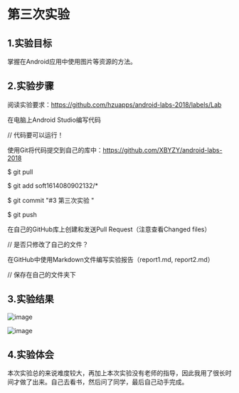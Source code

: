 # 第三次实验 
 
## 1.实验目标 

掌握在Android应用中使用图片等资源的方法。 
 
## 2.实验步骤 
 
阅读实验要求：https://github.com/hzuapps/android-labs-2018/labels/Lab 

在电脑上Android Studio编写代码 

// 代码要可以运行！ 

使用Git将代码提交到自己的库中：https://github.com/XBYZY/android-labs-2018 

$ git pull 

$ git add soft1614080902132/* 

$ git commit "#3 第三次实验 " 

$ git push 
 
在自己的GitHub库上创建和发送Pull Request（注意查看Changed files） 

// 是否只修改了自己的文件？ 

在GitHub中使用Markdown文件编写实验报告（report1.md, report2.md） 

// 保存在自己的文件夹下 

 ## 3.实验结果 

![image](https://github.com/XBYZY/android-labs-2018/blob/master/soft1614080902132/~%7B~PFT2Q%5DSPC6OG%7BU_4RF5Y.png)  

![image](https://github.com/XBYZY/android-labs-2018/blob/master/soft1614080902132/yangyang.png) 

## 4.实验体会
本次实验总的来说难度较大，再加上本次实验没有老师的指导，因此我用了很长时间才做了出来。自己去看书，然后问了同学，最后自己动手完成。
